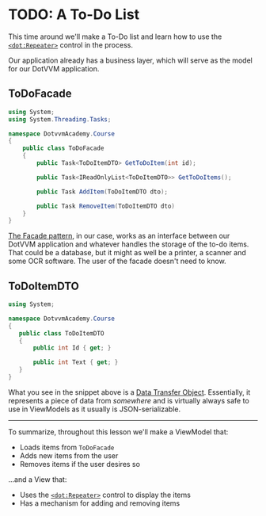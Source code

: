 ﻿# TODO: A To-Do List

This time around we'll make a To-Do list and learn how to use the [`<dot:Repeater>`][repeater] control in the process.

Our application already has a business layer, which will serve as the
model for our DotVVM application.

## ToDoFacade

```csharp
using System;
using System.Threading.Tasks;

namespace DotvvmAcademy.Course
{
    public class ToDoFacade
    {
        public Task<ToDoItemDTO> GetToDoItem(int id);

        public Task<IReadOnlyList<ToDoItemDTO>> GetToDoItems();

        public Task AddItem(ToDoItemDTO dto);

        public Task RemoveItem(ToDoItemDTO dto)
    }
}
```

[The Facade pattern][facade], in our case, works as an interface between our DotVVM application and whatever handles 
the storage of the to-do items. That could be a database, but it might as well be a printer, a scanner and some
OCR software. The user of the facade doesn't need to know.

## ToDoItemDTO

```csharp
using System;

namespace DotvvmAcademy.Course
{
   public class ToDoItemDTO
   {
       public int Id { get; }

       public int Text { get; }
   }
}
```

What you see in the snippet above is a [Data Transfer Object][dto]. Essentially, it represents a piece of data
from _somewhere_ and is virtually always safe to use in ViewModels as it usually is JSON-serializable.

---

To summarize, throughout this lesson we'll make a ViewModel that:

- Loads items from `ToDoFacade`
- Adds new items from the user
- Removes items if the user desires so

...and a View that:

- Uses the [`<dot:Repeater>`][repeater] control to display the items
- Has a mechanism for adding and removing items


[facade]: https://en.wikipedia.org/wiki/Facade_pattern
[dto]: https://en.wikipedia.org/wiki/Data_transfer_object
[repeater]: https://www.dotvvm.com/docs/controls/builtin/Repeater